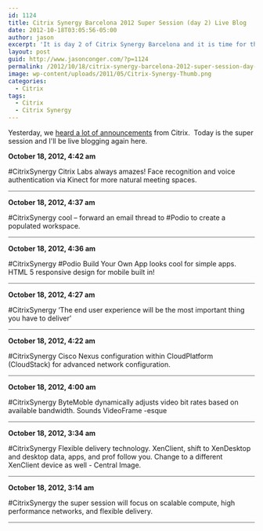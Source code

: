 ```yaml
---
id: 1124
title: Citrix Synergy Barcelona 2012 Super Session (day 2) Live Blog
date: 2012-10-18T03:05:56-05:00
author: jason
excerpt: 'It is day 2 of Citrix Synergy Barcelona and it is time for the Super Session (a.k.a. day 2 keynote).  Keep up on the action with this live blog.'
layout: post
guid: http://www.jasonconger.com/?p=1124
permalink: /2012/10/18/citrix-synergy-barcelona-2012-super-session-day-2-live-blog/
image: wp-content/uploads/2011/05/Citrix-Synergy-Thumb.png
categories:
  - Citrix
tags:
  - Citrix
  - Citrix Synergy
---
```

Yesterday, we <a title="Citrix Synergy Barcelona 2012 Keynote Live Blog" href="http://www.jasonconger.com/post/citrix-synergy-barcelona-2012-keynote-live-blog/">heard a lot of announcements</a> from Citrix.  Today is the super session and I'll be live blogging again here.

<!--more-->
<div id="liveblog-1124">
<div id="liveblog-entry-1135">

<strong>October 18, 2012, 4:42 am</strong>

#CitrixSynergy Citrix Labs always amazes! Face recognition and voice authentication via Kinect for more natural meeting spaces.
<div style="width: 100%; height: 1px; background-color: #6f6f6f; margin-bottom: 3px;"></div>
</div>
<div id="liveblog-entry-1134">

<strong>October 18, 2012, 4:37 am</strong>

#CitrixSynergy cool – forward an email thread to #Podio to create a populated workspace.
<div style="width: 100%; height: 1px; background-color: #6f6f6f; margin-bottom: 3px;"></div>
</div>
<div id="liveblog-entry-1133">

<strong>October 18, 2012, 4:36 am</strong>

#CitrixSynergy #Podio Build Your Own App looks cool for simple apps. HTML 5 responsive design for mobile built in!
<div style="width: 100%; height: 1px; background-color: #6f6f6f; margin-bottom: 3px;"></div>
</div>
<div id="liveblog-entry-1132">

<strong>October 18, 2012, 4:27 am</strong>

#CitrixSynergy ‘The end user experience will be the most important thing you have to deliver’
<div style="width: 100%; height: 1px; background-color: #6f6f6f; margin-bottom: 3px;"></div>
</div>
<div id="liveblog-entry-1131">

<strong>October 18, 2012, 4:22 am</strong>

#CitrixSynergy Cisco Nexus configuration within CloudPlatform (CloudStack) for advanced network configuration.
<div style="width: 100%; height: 1px; background-color: #6f6f6f; margin-bottom: 3px;"></div>
</div>
<div id="liveblog-entry-1130">

<strong>October 18, 2012, 4:00 am</strong>

#CitrixSynergy ByteMoble dynamically adjusts video bit rates based on available bandwidth. Sounds VideoFrame -esque
<div style="width: 100%; height: 1px; background-color: #6f6f6f; margin-bottom: 3px;"></div>
</div>
<div id="liveblog-entry-1129">

<strong>October 18, 2012, 3:34 am</strong>

#CitrixSynergy Flexible delivery technology. XenClient, shift to XenDesktop and desktop data, apps, and prof follow you. Change to a different XenClient device as well - Central Image.
<div style="width: 100%; height: 1px; background-color: #6f6f6f; margin-bottom: 3px;"></div>
</div>
<div id="liveblog-entry-1128">

<strong>October 18, 2012, 3:14 am</strong>

#CitrixSynergy the super session will focus on scalable compute, high performance networks, and flexible delivery.
<div style="width: 100%; height: 1px; background-color: #6f6f6f; margin-bottom: 3px;"></div>
</div>
</div>